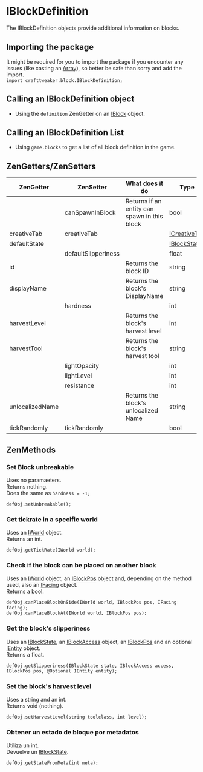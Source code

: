 # IBlockDefinition

The IBlockDefinition objects provide additional information on blocks.

## Importing the package

It might be required for you to import the package if you encounter any issues (like casting an [Array](/AdvancedFunctions/Arrays_and_Loops/)), so better be safe than sorry and add the import.  
`import crafttweaker.block.IBlockDefinition;`

## Calling an IBlockDefinition object

* Using the `definition` ZenGetter on an [IBlock](/Vanilla/Blocks/IBlock/) object.

## Calling an IBlockDefinition List

* Using `game.blocks` to get a list of all block definition in the game.

## ZenGetters/ZenSetters

| ZenGetter       | ZenSetter           | What does it do                              | Type                                                |
| --------------- | ------------------- | -------------------------------------------- | --------------------------------------------------- |
|                 | canSpawnInBlock     | Returns if an entity can spawn in this block | bool                                                |
| creativeTab     | creativeTab         |                                              | [ICreativeTab](/Vanilla/CreativeTabs/ICreativeTab/) |
| defaultState    |                     |                                              | [IBlockState](/Vanilla/Blocks/IBlockState/)         |
|                 | defaultSlipperiness |                                              | float                                               |
| id              |                     | Returns the block ID                         | string                                              |
| displayName     |                     | Returns the block's DisplayName              | string                                              |
|                 | hardness            |                                              | int                                                 |
| harvestLevel    |                     | Returns the block's harvest level            | int                                                 |
| harvestTool     |                     | Returns the block's harvest tool             | string                                              |
|                 | lightOpacity        |                                              | int                                                 |
|                 | lightLevel          |                                              | int                                                 |
|                 | resistance          |                                              | int                                                 |
| unlocalizedName |                     | Returns the block's unlocalized Name         | string                                              |
| tickRandomly    | tickRandomly        |                                              | bool                                                |

## ZenMethods

### Set Block unbreakable

Uses no paramaeters.  
Returns nothing.  
Does the same as `hardness = -1;`

```zenscript
defObj.setUnbreakable();
```

### Get tickrate in a specific world

Uses an [IWorld](/Vanilla/World/IWorld/) object.  
Returns an int.

```zenscript
defObj.getTickRate(IWorld world);
```

### Check if the block can be placed on another block

Uses an [IWorld](/Vanilla/World/IWorld/) object, an [IBlockPos](/Vanilla/World/IBlockPos/) object and, depending on the method used, also an [IFacing](/Vanilla/World/IFacing/) object.  
Returns a bool.

```zenscript
defObj.canPlaceBlockOnSide(IWorld world, IBlockPos pos, IFacing facing);
defObj.canPlaceBlockAt(IWorld world, IBlockPos pos);
```

### Get the block's slipperiness

Uses an [IBlockState](/Vanilla/Blocks/IBlockState/), an [IBlockAccess](/Vanilla/World/IBlockAccess/) object, an [IBlockPos](/Vanilla/World/IBlockPos/) and an optional [IEntity](/Vanilla/Entities/IEntity/) object.  
Returns a float.

```zenscript
defObj.getSlipperiness(IBlockState state, IBlockAccess access, IBlockPos pos, @Optional IEntity entity);
```

### Set the block's harvest level

Uses a string and an int.  
Returns void (nothing).

```zenscript
defObj.setHarvestLevel(string toolclass, int level);
```

### Obtener un estado de bloque por metadatos

Utiliza un int.  
Devuelve un [IBlockState](/Vanilla/Blocks/IBlockState/).

```zenscript
defObj.getStateFromMeta(int meta);
```